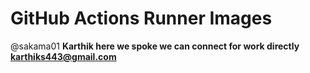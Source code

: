 
# GitHub Actions Runner Images
@sakama01
**Karthik here we spoke we can connect for work directly karthiks443@gmail.com**

